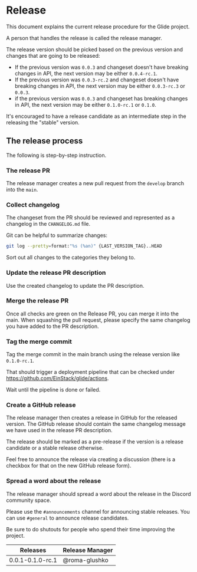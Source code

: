 # Release

This document explains the current release procedure for the Glide project.

A person that handles the release is called the release manager.

The release version should be picked based on the previous version and changes that are going to be released:
- If the previous version was `0.0.3` and changeset doesn't have breaking changes in API, the next version may be either `0.0.4-rc.1`.
- If the previous version was `0.0.3-rc.2` and changeset doesn't have breaking changes in API,  the next version may be either `0.0.3-rc.3` or `0.0.3`.
- if the previous version was `0.0.3` and changeset has breaking changes in API, the next version may be either `0.1.0-rc.1` or `0.1.0`.

It's encouraged to have a release candidate as an intermediate step in the releasing the "stable" version.

## The release process

The following is step-by-step instruction.

### The release PR

The release manager creates a new pull request from the `develop` branch into the `main`.

### Collect changelog

The changeset from the PR should be reviewed and represented as a changelog in the `CHANGELOG.md` file.

Git can be helpful to summarize changes:

```bash
git log --pretty=format:"%s (%an)" {LAST_VERSION_TAG}..HEAD
```

Sort out all changes to the categories they belong to.

### Update the release PR description

Use the created changelog to update the PR description.

### Merge the release PR

Once all checks are green on the Release PR, you can merge it into the main.
When squashing the pull request, please specify the same changelog you have added to the PR description.

### Tag the merge commit

Tag the merge commit in the main branch using the release version like `0.1.0-rc.1`.

That should trigger a deployment pipeline that can be checked under https://github.com/EinStack/glide/actions.

Wait until the pipeline is done or failed.

### Create a GitHub release

The release manager then creates a release in GitHub for the released version.
The GitHub release should contain the same changelog message we have used in the release PR description.

The release should be marked as a pre-release if the version is a release candidate or a stable release otherwise.

Feel free to announce the release via creating a discussion (there is a checkbox for that on the new GitHub release form).

### Spread a word about the release

The release manager should spread a word about the release in the Discord community space.

Please use the `#announcements` channel for announcing stable releases. 
You can use `#general` to announce release candidates.

Be sure to do shutouts for people who spend their time improving the project.

| Releases         | Release Manager |
|------------------|-----------------|
| 0.0.1-0.1.0-rc.1 | @roma-glushko   |
